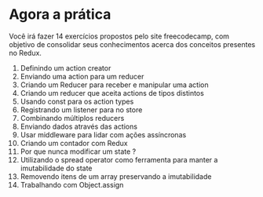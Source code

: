 # Agora a prática
Você irá fazer 14 exercícios propostos pelo site freecodecamp, com objetivo de consolidar seus conhecimentos acerca dos conceitos presentes no Redux.

1. Definindo um action creator
2. Enviando uma action para um reducer
3. Criando um Reducer para receber e manipular uma action
4. Criando um reducer que aceita actions de tipos distintos
5. Usando const para os action types
6. Registrando um listener para no store
7. Combinando múltiplos reducers
8. Enviando dados através das actions
9. Usar middleware para lidar com ações assíncronas
10. Criando um contador com Redux
11. Por que nunca modificar um state ?
12. Utilizando o spread operator como ferramenta para manter a imutabilidade do state
13. Removendo itens de um array preservando a imutabilidade
14. Trabalhando com Object.assign